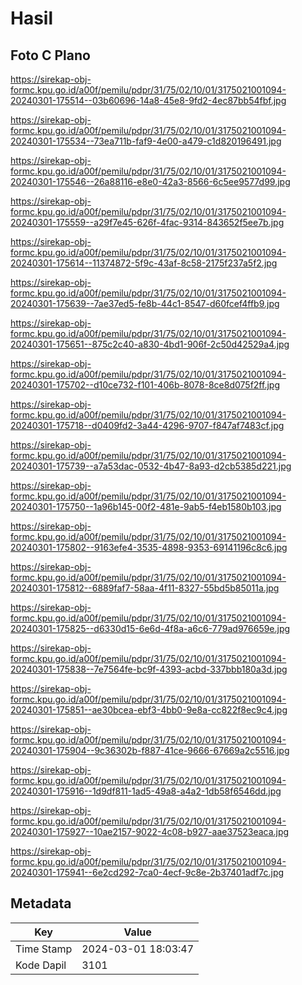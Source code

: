 # Hasil

## Foto C Plano

https://sirekap-obj-formc.kpu.go.id/a00f/pemilu/pdpr/31/75/02/10/01/3175021001094-20240301-175514--03b60696-14a8-45e8-9fd2-4ec87bb54fbf.jpg

https://sirekap-obj-formc.kpu.go.id/a00f/pemilu/pdpr/31/75/02/10/01/3175021001094-20240301-175534--73ea711b-faf9-4e00-a479-c1d820196491.jpg

https://sirekap-obj-formc.kpu.go.id/a00f/pemilu/pdpr/31/75/02/10/01/3175021001094-20240301-175546--26a88116-e8e0-42a3-8566-6c5ee9577d99.jpg

https://sirekap-obj-formc.kpu.go.id/a00f/pemilu/pdpr/31/75/02/10/01/3175021001094-20240301-175559--a29f7e45-626f-4fac-9314-843652f5ee7b.jpg

https://sirekap-obj-formc.kpu.go.id/a00f/pemilu/pdpr/31/75/02/10/01/3175021001094-20240301-175614--11374872-5f9c-43af-8c58-2175f237a5f2.jpg

https://sirekap-obj-formc.kpu.go.id/a00f/pemilu/pdpr/31/75/02/10/01/3175021001094-20240301-175639--7ae37ed5-fe8b-44c1-8547-d60fcef4ffb9.jpg

https://sirekap-obj-formc.kpu.go.id/a00f/pemilu/pdpr/31/75/02/10/01/3175021001094-20240301-175651--875c2c40-a830-4bd1-906f-2c50d42529a4.jpg

https://sirekap-obj-formc.kpu.go.id/a00f/pemilu/pdpr/31/75/02/10/01/3175021001094-20240301-175702--d10ce732-f101-406b-8078-8ce8d075f2ff.jpg

https://sirekap-obj-formc.kpu.go.id/a00f/pemilu/pdpr/31/75/02/10/01/3175021001094-20240301-175718--d0409fd2-3a44-4296-9707-f847af7483cf.jpg

https://sirekap-obj-formc.kpu.go.id/a00f/pemilu/pdpr/31/75/02/10/01/3175021001094-20240301-175739--a7a53dac-0532-4b47-8a93-d2cb5385d221.jpg

https://sirekap-obj-formc.kpu.go.id/a00f/pemilu/pdpr/31/75/02/10/01/3175021001094-20240301-175750--1a96b145-00f2-481e-9ab5-f4eb1580b103.jpg

https://sirekap-obj-formc.kpu.go.id/a00f/pemilu/pdpr/31/75/02/10/01/3175021001094-20240301-175802--9163efe4-3535-4898-9353-69141196c8c6.jpg

https://sirekap-obj-formc.kpu.go.id/a00f/pemilu/pdpr/31/75/02/10/01/3175021001094-20240301-175812--6889faf7-58aa-4f11-8327-55bd5b85011a.jpg

https://sirekap-obj-formc.kpu.go.id/a00f/pemilu/pdpr/31/75/02/10/01/3175021001094-20240301-175825--d6330d15-6e6d-4f8a-a6c6-779ad976659e.jpg

https://sirekap-obj-formc.kpu.go.id/a00f/pemilu/pdpr/31/75/02/10/01/3175021001094-20240301-175838--7e7564fe-bc9f-4393-acbd-337bbb180a3d.jpg

https://sirekap-obj-formc.kpu.go.id/a00f/pemilu/pdpr/31/75/02/10/01/3175021001094-20240301-175851--ae30bcea-ebf3-4bb0-9e8a-cc822f8ec9c4.jpg

https://sirekap-obj-formc.kpu.go.id/a00f/pemilu/pdpr/31/75/02/10/01/3175021001094-20240301-175904--9c36302b-f887-41ce-9666-67669a2c5516.jpg

https://sirekap-obj-formc.kpu.go.id/a00f/pemilu/pdpr/31/75/02/10/01/3175021001094-20240301-175916--1d9df811-1ad5-49a8-a4a2-1db58f6546dd.jpg

https://sirekap-obj-formc.kpu.go.id/a00f/pemilu/pdpr/31/75/02/10/01/3175021001094-20240301-175927--10ae2157-9022-4c08-b927-aae37523eaca.jpg

https://sirekap-obj-formc.kpu.go.id/a00f/pemilu/pdpr/31/75/02/10/01/3175021001094-20240301-175941--6e2cd292-7ca0-4ecf-9c8e-2b37401adf7c.jpg


## Metadata

| Key        | Value               |
| ---------- | ------------------- |
| Time Stamp | 2024-03-01 18:03:47 |
| Kode Dapil | 3101                |



